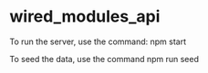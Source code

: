 # wired_modules_api

To run the server, use the command: npm start

To seed the data, use the command npm run seed
